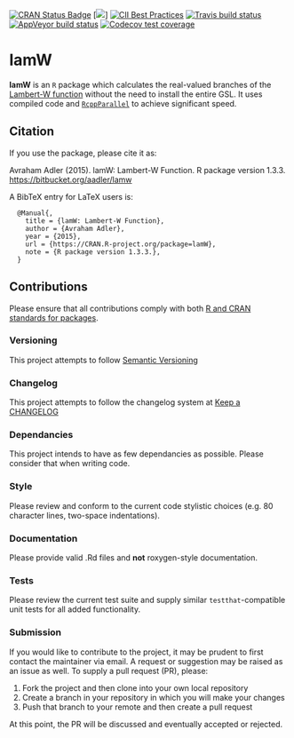 <!-- badges: start -->
[![CRAN Status Badge](https://www.r-pkg.org/badges/version/lamW)](https://CRAN.R-project.org/package=lamW)
[![](https://cranlogs.r-pkg.org/badges/Delaporte)]
[![CII Best Practices](https://bestpractices.coreinfrastructure.org/projects/2022/badge)](https://bestpractices.coreinfrastructure.org/projects/2022)
[![Travis build status](https://travis-ci.com/aadler/lamW.svg?branch=master)](https://travis-ci.com/aadler/lamW)
[![AppVeyor build status](https://ci.appveyor.com/api/projects/status/github/aadler/lamW?branch=master&svg=true)](https://ci.appveyor.com/project/aadler/lamW)
[![Codecov test coverage](https://codecov.io/gh/aadler/lamW/branch/master/graph/badge.svg)](https://codecov.io/gh/aadler/lamW?branch=master)
<!-- badges: end -->

# lamW

**lamW** is an `R` package which calculates the real-valued branches of the
[Lambert-W function](https://en.wikipedia.org/wiki/Lambert_W_function) without
the need to install the entire GSL. It uses compiled code and 
[`RcppParallel`](https://rcppcore.github.io/RcppParallel/) to achieve
significant speed.

## Citation
If you use the package, please cite it as:

  Avraham Adler (2015). lamW: Lambert-W Function. R package version 1.3.3.
  https://bitbucket.org/aadler/lamw

A BibTeX entry for LaTeX users is:

```
  @Manual{,
    title = {lamW: Lambert-W Function},
    author = {Avraham Adler},
    year = {2015},
    url = {https://CRAN.R-project.org/package=lamW},
    note = {R package version 1.3.3.},
  }
```

## Contributions
Please ensure that all contributions comply with both
[R and CRAN standards for packages](https://cran.r-project.org/doc/manuals/r-release/R-exts.html).

### Versioning
This project attempts to follow [Semantic Versioning](http://semver.org/)

### Changelog
This project attempts to follow the changelog system at
[Keep a CHANGELOG](http://keepachangelog.com/)

### Dependancies
This project intends to have as few dependancies as possible. Please consider
that when writing code.

### Style
Please review and conform to the current code stylistic choices (e.g. 80
character lines, two-space indentations).

### Documentation
Please provide valid .Rd files and **not** roxygen-style documentation.

### Tests
Please review the current test suite and supply similar `testthat`-compatible
unit tests for all added functionality.

### Submission
If you would like to contribute to the project, it may be prudent to first
contact the maintainer via email. A request or suggestion may be raised as an
issue as well. To supply a pull request (PR), please:

 1. Fork the project and then clone into your own local repository
 2. Create a branch in your repository in which you will make your changes
 3. Push that branch to your remote and then create a pull request
 
At this point, the PR will be discussed and eventually accepted or rejected.
